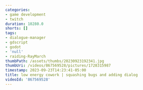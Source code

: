 ```yaml
---
categories:
- game development
- twitch
duration: 10280.0
shorts: []
tags:
- dialogue-manager
- gdscript
- godot
- 'null'
- raiding-RayMarch
thumbPath: /assets/thumbs/20230923192341.jpg
thumbUri: /videos/867569528/pictures/1728315987
timestamp: 2023-09-23T14:23:41-05:00
title: low energy cowork | squashing bugs and adding dialog
videoId: '867569528'
---
```

